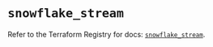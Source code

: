 # `snowflake_stream`

Refer to the Terraform Registry for docs: [`snowflake_stream`](https://registry.terraform.io/providers/snowflake-labs/snowflake/0.84.1/docs/resources/stream).
